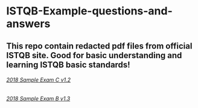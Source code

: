 # ISTQB-Example-questions-and-answers
## This repo contain redacted pdf files from official ISTQB site. Good for basic understanding and learning ISTQB basic standards!

###### [2018 Sample Exam C v1.2](https://drive.google.com/file/d/1BxauXOp9bmPx3O-AwyUvWWsG1Fao-Ucp/view?usp=sharing)
###### [2018 Sample Exam B v1.3](https://drive.google.com/file/d/1V3A8Q0RnDRz7TIcHycRJBKK5gpG4Wid_/view?usp=sharing)
